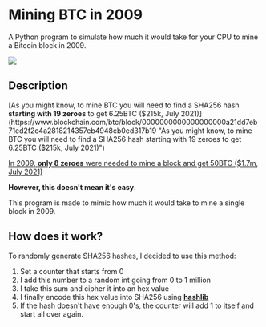 # Mining BTC in 2009
A Python program to simulate how much it would take for your CPU to mine a Bitcoin block in 2009.

![](https://i.imgur.com/3RSA2cU.gif)
## Description
[As you might know, to mine BTC you will need to find a SHA256 hash **starting with 19 zeroes** to get 6.25BTC ($215k, July 2021)](https://www.blockchain.com/btc/block/0000000000000000000a21dd7eb71ed2f2c4a2818214357eb4948cb0ed317b19 "As you might know, to mine BTC you will need to find a SHA256 hash starting with 19 zeroes to get 6.25BTC ($215k, July 2021)")

[In 2009, **only 8 zeroes** were needed to mine a block and get 50BTC ($1.7m, July 2021)](https://www.blockchain.com/btc/block/000000005665d506f6c3ccb5fd98624f9816a8a169f1d2327d1d4d6d3262ad12)

**However, this doesn't mean it's easy**. 

This program is made to mimic how much it would take to mine a single block in 2009.

## How does it work?
To randomly generate SHA256 hashes, I decided to use this method:
1. Set a counter that starts from 0
2. I add this number to a random int going from 0 to 1 million
3. I take this sum and cipher it into an hex value
4. I finally encode this hex value into SHA256 using  **[hashlib](https://docs.python.org/3/library/hashlib.html "hashlib")**
5. If the hash doesn't have enough 0's, the counter will add 1 to itself and start all over again.
